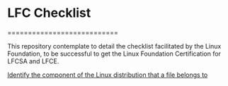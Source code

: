 # LFC Checklist
===========================

This repository contemplate to detail the checklist facilitated by the Linux Foundation, to be successful to get the  Linux Foundation Certification for LFCSA and LFCE.

[Identify the component of the Linux
distribution that a file belongs to](https://github.com/jalvarado1381/lfcchecklist/readme.md)
